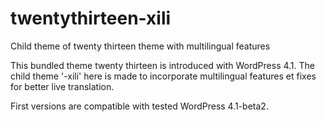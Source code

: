 twentythirteen-xili
=============

Child theme of twenty thirteen theme with multilingual features

This bundled theme twenty thirteen is introduced with WordPress 4.1. The child theme '-xili' here is made to incorporate multilingual features et fixes for better live translation.

First versions are compatible with tested WordPress 4.1-beta2.
